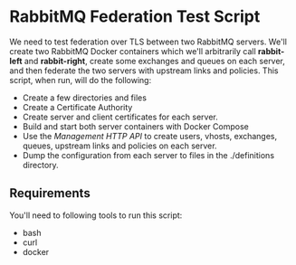 # RabbitMQ Federation Test Script

We need to test federation over TLS between two RabbitMQ servers.  We'll create two RabbitMQ Docker containers which
we'll arbitrarily call **rabbit-left** and **rabbit-right**, create some exchanges and queues on each server, and then
federate the two servers with upstream links and policies.  This script, when run, will do the following:

   * Create a few directories and files
   * Create a Certificate Authority
   * Create server and client certificates for each server.
   * Build and start both server containers with Docker Compose
   * Use the *Management HTTP API* to create users, vhosts, exchanges, queues, upstream links and policies on each server.
   * Dump the configuration from each server to files in the ./definitions directory.
   
## Requirements
You'll need to following tools to run this script:

   * bash
   * curl
   * docker
